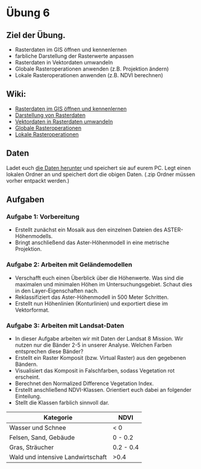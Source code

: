 # Übung 6
## Ziel der Übung.
* Rasterdaten im GIS öffnen und kennenlernen
* farbliche Darstellung der Rasterwerte anpassen
* Rasterdaten in Vektordaten umwandeln
* Globale Rasteroperationen anwenden (z.B. Projektion ändern)
* Lokale Rasteroperationen anwenden (z.B. NDVI berechnen)

## Wiki:
* [Rasterdaten im GIS öffnen und kennenlernen](https://courses.gistools.geog.uni-heidelberg.de/giscience/gis-einfuehrung/wikis/qgis-Layer-Konzept)
* [Darstellung von Rasterdaten](https://courses.gistools.geog.uni-heidelberg.de/giscience/gis-einfuehrung/wikis/qgis-Rasterdarstellung)
* [Vektordaten in Rasterdaten umwandeln](https://courses.gistools.geog.uni-heidelberg.de/giscience/gis-einfuehrung/wikis/qgis-Konvertierung)
* [Globale Rasteroperationen](https://courses.gistools.geog.uni-heidelberg.de/giscience/gis-einfuehrung/wikis/qgis-Globale-Funktionen)
* [Lokale Rasteroperationen](https://courses.gistools.geog.uni-heidelberg.de/giscience/gis-einfuehrung/wikis/qgis-Lokale-Funktionen)

## Daten
Ladet euch [die Daten herunter](exercise_06_data.zip) und speichert sie auf eurem PC. Legt einen lokalen Ordner an und speichert dort die obigen Daten. (.zip Ordner müssen vorher entpackt werden.)

## Aufgaben
### Aufgabe 1: Vorbereitung
* Erstellt zunächst ein Mosaik aus den einzelnen Dateien des ASTER-Höhenmodells.
* Bringt anschließend das Aster-Höhenmodell in eine metrische Projektion.

### Aufgabe 2: Arbeiten mit Geländemodellen
* Verschafft euch einen Überblick über die Höhenwerte. Was sind die maximalen und minimalen Höhen im Untersuchungsgebiet. Schaut dies in den Layer-Eigenschaften nach.
* Reklassifiziert das Aster-Höhenmodell in 500 Meter Schritten.
* Erstellt nun Höhenlinien (Konturlinien) und exportiert diese im Vektorformat.

### Aufgabe 3: Arbeiten mit Landsat-Daten
* In dieser Aufgabe arbeiten wir mit Daten der Landsat 8 Mission. Wir nutzen nur die Bänder 2-5 in unserer Analyse. Welchen Farben entsprechen diese Bänder?
* Erstellt ein Raster Komposit (bzw. Virtual Raster) aus den gegebenen Bändern.
* Visualisiert das Komposit in Falschfarben, sodass Vegetation rot erscheint.
* Berechnet den Normalized Difference Vegetation Index.
* Erstellt anschließend NDVI-Klassen. Orientiert euch dabei an folgender Einteilung.
* Stellt die Klassen farblich sinnvoll dar.

| Kategorie | NDVI |
| --- | --- |
|Wasser und Schnee| < 0 |
| Felsen, Sand, Gebäude | 0 - 0.2 |
| Gras, Sträucher | 0.2 - 0.4 |
| Wald und intensive Landwirtschaft | >0.4 |
